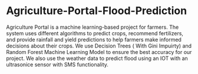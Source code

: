 # Agriculture-Portal-Flood-Prediction

Agriculture Portal is a machine learning-based project for farmers. The system uses different algorithms to predict crops, recommend fertilizers, and provide rainfall 
and yield predictions to help farmers make informed decisions about their crops. We use Decision Trees ( With Gini Impuirty) and Random Forest Machine Learning Model
to ensure the best accuracy for our project. 
We also use the weather data to predict flood using an IOT with an ultrasonice sensor with SMS functionality.  
